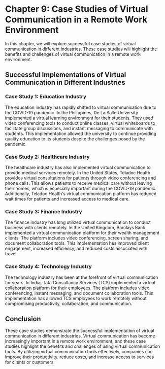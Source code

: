 Chapter 9: Case Studies of Virtual Communication in a Remote Work Environment
=============================================================================

In this chapter, we will explore successful case studies of virtual communication in different industries. These case studies will highlight the benefits and challenges of virtual communication in a remote work environment.

Successful Implementations of Virtual Communication in Different Industries
---------------------------------------------------------------------------

### Case Study 1: Education Industry

The education industry has rapidly shifted to virtual communication due to the COVID-19 pandemic. In the Philippines, De La Salle University implemented a virtual learning environment for their students. They used video conferencing tools to conduct online classes, virtual whiteboards to facilitate group discussions, and instant messaging to communicate with students. This implementation allowed the university to continue providing quality education to its students despite the challenges posed by the pandemic.

### Case Study 2: Healthcare Industry

The healthcare industry has also implemented virtual communication to provide medical services remotely. In the United States, Teladoc Health provides virtual consultations for patients through video conferencing and phone calls. This allows patients to receive medical care without leaving their homes, which is especially important during the COVID-19 pandemic. Additionally, Teladoc Health's virtual communication platform has reduced wait times for patients and increased access to medical care.

### Case Study 3: Finance Industry

The finance industry has long utilized virtual communication to conduct business with clients remotely. In the United Kingdom, Barclays Bank implemented a virtual communication platform for their wealth management clients. The platform includes video conferencing, screen sharing, and document collaboration tools. This implementation has improved client engagement, increased efficiency, and reduced costs associated with travel.

### Case Study 4: Technology Industry

The technology industry has been at the forefront of virtual communication for years. In India, Tata Consultancy Services (TCS) implemented a virtual collaboration platform for their employees. The platform includes video conferencing, instant messaging, and document collaboration tools. This implementation has allowed TCS employees to work remotely without compromising productivity, collaboration, and communication.

Conclusion
----------

These case studies demonstrate the successful implementation of virtual communication in different industries. Virtual communication has become increasingly important in a remote work environment, and these case studies highlight the benefits and challenges of using virtual communication tools. By utilizing virtual communication tools effectively, companies can improve their productivity, reduce costs, and increase access to services for clients or customers.
